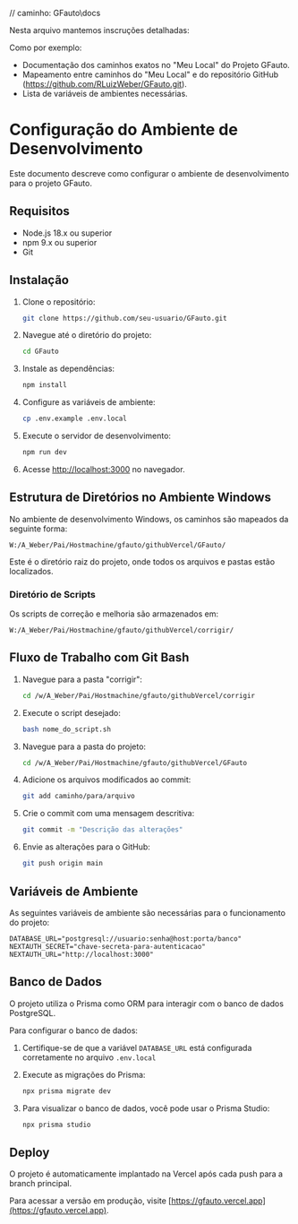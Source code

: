 // caminho: GFauto\docs

Nesta arquivo mantemos inscruções detalhadas:

Como por exemplo:

- Documentação dos caminhos exatos no "Meu Local" do Projeto GFauto.
- Mapeamento entre caminhos do "Meu Local" e do repositório GitHub (https://github.com/RLuizWeber/GFauto.git). 
- Lista de variáveis de ambientes necessárias.



# Configuração do Ambiente de Desenvolvimento

Este documento descreve como configurar o ambiente de desenvolvimento para o projeto GFauto.

## Requisitos

- Node.js 18.x ou superior
- npm 9.x ou superior
- Git

## Instalação

1. Clone o repositório:
   ```bash
   git clone https://github.com/seu-usuario/GFauto.git
   ```

2. Navegue até o diretório do projeto:
   ```bash
   cd GFauto
   ```

3. Instale as dependências:
   ```bash
   npm install
   ```

4. Configure as variáveis de ambiente:
   ```bash
   cp .env.example .env.local
   ```

5. Execute o servidor de desenvolvimento:
   ```bash
   npm run dev
   ```

6. Acesse [http://localhost:3000](http://localhost:3000) no navegador.

## Estrutura de Diretórios no Ambiente Windows

No ambiente de desenvolvimento Windows, os caminhos são mapeados da seguinte forma:

```
W:/A_Weber/Pai/Hostmachine/gfauto/githubVercel/GFauto/
```

Este é o diretório raiz do projeto, onde todos os arquivos e pastas estão localizados.

### Diretório de Scripts

Os scripts de correção e melhoria são armazenados em:

```
W:/A_Weber/Pai/Hostmachine/gfauto/githubVercel/corrigir/
```

## Fluxo de Trabalho com Git Bash

1. Navegue para a pasta "corrigir":
   ```bash
   cd /w/A_Weber/Pai/Hostmachine/gfauto/githubVercel/corrigir
   ```

2. Execute o script desejado:
   ```bash
   bash nome_do_script.sh
   ```

3. Navegue para a pasta do projeto:
   ```bash
   cd /w/A_Weber/Pai/Hostmachine/gfauto/githubVercel/GFauto
   ```

4. Adicione os arquivos modificados ao commit:
   ```bash
   git add caminho/para/arquivo
   ```

5. Crie o commit com uma mensagem descritiva:
   ```bash
   git commit -m "Descrição das alterações"
   ```

6. Envie as alterações para o GitHub:
   ```bash
   git push origin main
   ```

## Variáveis de Ambiente

As seguintes variáveis de ambiente são necessárias para o funcionamento do projeto:

```
DATABASE_URL="postgresql://usuario:senha@host:porta/banco"
NEXTAUTH_SECRET="chave-secreta-para-autenticacao"
NEXTAUTH_URL="http://localhost:3000"
```

## Banco de Dados

O projeto utiliza o Prisma como ORM para interagir com o banco de dados PostgreSQL.

Para configurar o banco de dados:

1. Certifique-se de que a variável `DATABASE_URL` está configurada corretamente no arquivo `.env.local`

2. Execute as migrações do Prisma:
   ```bash
   npx prisma migrate dev
   ```

3. Para visualizar o banco de dados, você pode usar o Prisma Studio:
   ```bash
   npx prisma studio
   ```

## Deploy

O projeto é automaticamente implantado na Vercel após cada push para a branch principal.

Para acessar a versão em produção, visite [https://gfauto.vercel.app](https://gfauto.vercel.app).
